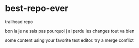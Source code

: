# best-repo-ever
trailhead repo

bon la je ne sais pas pourquoi j ai perdu les changes
tout va bien

some content using your favorite text editor.
try a merge conflict

